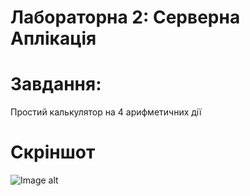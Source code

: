 # Лабораторна 2: Серверна Аплікація
# Завдання: 
Простий калькулятор на 4 арифметичних дії
# Скріншот
![Image alt](https://github.com/DariiaZ/lab2/blob/master/calc_screen.jpg)<br>
